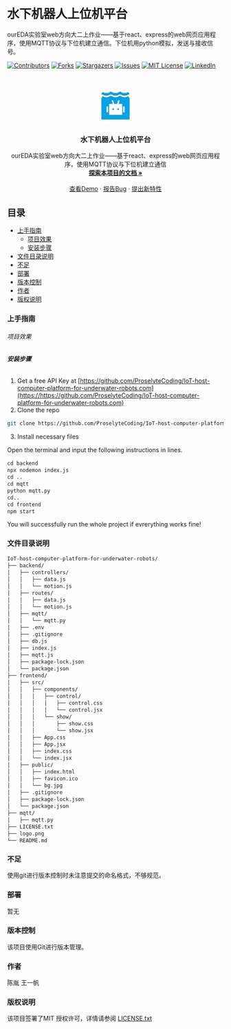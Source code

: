 

# 水下机器人上位机平台

ourEDA实验室web方向大二上作业——基于react、express的web网页应用程序，使用MQTT协议与下位机建立通信。下位机用python模拟，发送与接收信号。

<!-- PROJECT SHIELDS -->

[![Contributors][contributors-shield]][contributors-url]
[![Forks][forks-shield]][forks-url]
[![Stargazers][stars-shield]][stars-url]
[![Issues][issues-shield]][issues-url]
[![MIT License][license-shield]][license-url]
[![LinkedIn][linkedin-shield]][linkedin-url]

<!-- PROJECT LOGO -->
<br />

<p align="center">
  <a href="https://github.com/ProselyteCoding/IoT-host-computer-platform-for-underwater-robots/">
    <img src="logo.png" alt="Logo" width="80" height="80">
  </a>

  <h3 align="center">水下机器人上位机平台</h3>
  <p align="center">
    ourEDA实验室web方向大二上作业——基于react、express的web网页应用程序，使用MQTT协议与下位机建立通信
    <br />
    <a href="https://github.com/ProselyteCoding/IoT-host-computer-platform-for-underwater-robots"><strong>探索本项目的文档 »</strong></a>
    <br />
    <br />
    <a href="https://github.com/ProselyteCoding/IoT-host-computer-platform-for-underwater-robots">查看Demo</a>
    ·
    <a href="https://github.com/ProselyteCoding/IoT-host-computer-platform-for-underwater-robots/issues">报告Bug</a>
    ·
    <a href="https://github.com/ProselyteCoding/IoT-host-computer-platform-for-underwater-robots/issues">提出新特性</a>
  </p>

</p>

 
## 目录

- [上手指南](#上手指南)
  - [项目效果](#项目效果)
  - [安装步骤](#安装步骤)
- [文件目录说明](#文件目录说明)
- [不足](#不足)
- [部署](#部署)
- [版本控制](#版本控制)
- [作者](#作者)
- [版权说明](#版权说明)

### 上手指南

###### 项目效果

    

###### **安装步骤**

1. Get a free API Key at [https://github.com/ProselyteCoding/IoT-host-computer-platform-for-underwater-robots.com](https://https://github.com/ProselyteCoding/IoT-host-computer-platform-for-underwater-robots.com)
2. Clone the repo

```sh
git clone https://github.com/ProselyteCoding/IoT-host-computer-platform-for-underwater-robots.git
```
3. Install necessary files

  Open the terminal and input the following instructions in lines.

  ```
  cd backend
  npx nodemon index.js
  cd ..
  cd mqtt
  python mqtt.py
  cd..
  cd frontend
  npm start
  ```
  You will successfully run the whole project if evrerything works fine! 
   

### 文件目录说明

```
IoT-host-computer-platform-for-underwater-robots/
├── backend/
│   ├── controllers/
│   │   ├── data.js
│   │   └── motion.js
│   ├── routes/
│   │   ├── data.js
│   │   └── motion.js
│   ├── mqtt/
│   │   └── mqtt.py
│   ├── .env
│   ├── .gitignore
│   ├── db.js
│   ├── index.js
│   ├── mqtt.js
│   ├── package-lock.json
│   └── package.json
├── frontend/
│   ├── src/
│   │   ├── components/
│   │   │   ├── control/
│   │   │   │   ├── control.css
│   │   │   │   └── control.jsx
│   │   │   └── show/
│   │   │       ├── show.css
│   │   │       └── show.jsx
│   │   ├── App.css
│   │   ├── App.jsx
│   │   ├── index.css
│   │   └── index.jsx
│   ├── public/
│   │   ├── index.html
│   │   ├── favicon.ico
│   │   └── bg.jpg
│   ├── .gitignore
│   ├── package-lock.json
│   └── package.json
├── mqtt/
│   ├── mqtt.py
├── LICENSE.txt
├── logo.png
└── README.md

```

### 不足 

使用git进行版本控制时未注意提交的命名格式，不够规范。

### 部署

暂无

### 版本控制

该项目使用Git进行版本管理。

### 作者

陈胤 王一帆

### 版权说明

该项目签署了MIT 授权许可，详情请参阅 [LICENSE.txt](https://github.com/ProselyteCoding/IoT-host-computer-platform-for-underwater-robots/blob/master/LICENSE.txt)


<!-- links -->
[your-project-path]:ProselyteCoding/IoT-host-computer-platform-for-underwater-robots
[contributors-shield]: https://img.shields.io/github/contributors/ProselyteCoding/IoT-host-computer-platform-for-underwater-robots.svg?style=flat-square
[contributors-url]: https://github.com/ProselyteCoding/IoT-host-computer-platform-for-underwater-robots/graphs/contributors
[forks-shield]: https://img.shields.io/github/forks/ProselyteCoding/IoT-host-computer-platform-for-underwater-robots.svg?style=flat-square
[forks-url]: https://github.com/ProselyteCoding/IoT-host-computer-platform-for-underwater-robots/network/members
[stars-shield]: https://img.shields.io/github/stars/ProselyteCoding/IoT-host-computer-platform-for-underwater-robots.svg?style=flat-square
[stars-url]: https://github.com/ProselyteCoding/IoT-host-computer-platform-for-underwater-robots/stargazers
[issues-shield]: https://img.shields.io/github/issues/ProselyteCoding/IoT-host-computer-platform-for-underwater-robots.svg?style=flat-square
[issues-url]: https://img.shields.io/github/issues/ProselyteCoding/IoT-host-computer-platform-for-underwater-robots.svg
[license-shield]: https://img.shields.io/github/license/shaojintian/Best_README_template.svg?style=flat-square
[license-url]: https://github.com/shaojintian/Best_README_template/blob/master/LICENSE.txt
[linkedin-shield]: https://img.shields.io/badge/-LinkedIn-black.svg?style=flat-square&logo=linkedin&colorB=555
[linkedin-url]: https://linkedin.com/in/shaojintian
